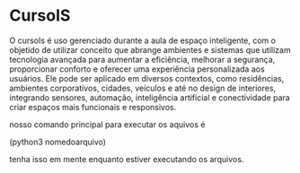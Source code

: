 # CursoIS 
O cursoIs é uso gerenciado durante a aula de espaço inteligente, com o objetido de utilizar conceito que abrange ambientes e sistemas que utilizam tecnologia avançada para aumentar a eficiência, melhorar a segurança, proporcionar conforto e oferecer uma experiência personalizada aos usuários. Ele pode ser aplicado em diversos contextos, como residências, ambientes corporativos, cidades, veículos e até no design de interiores, integrando sensores, automação, inteligência artificial e conectividade para criar espaços mais funcionais e responsivos.

nosso comando principal para executar os aquivos é 


(python3 nomedoarquivo)


tenha isso em mente enquanto estiver executando os arquivos.
